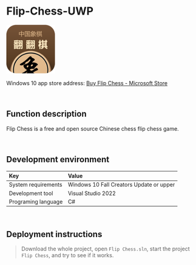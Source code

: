 # Flip-Chess-UWP

![](ScreenShot/logo.png)

 
 Windows 10 app store address: 
[Buy Flip Chess - Microsoft Store](https://apps.microsoft.com/detail/9pfm18fl44ff)   


<br/>

## Function description

Flip Chess is a free and open source Chinese chess flip chess game.


<br/>

## Development environment

|Key|Value|
|:-|:-|
|System requirements| Windows 10 Fall Creators Update or upper|
|Development tool|Visual Studio 2022|
|Programing language|C#|


<br/>

## Deployment instructions

> Download the whole project, open `Flip Chess.sln`, start the project `Flip Chess`, and try to see if it works.